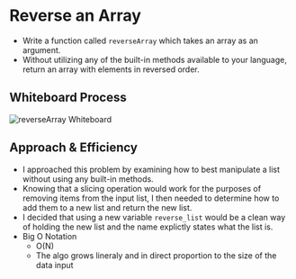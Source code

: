 # Reverse an Array

* Write a function called `reverseArray` which takes an array as an argument.
* Without utilizing any of the built-in methods available to your language, return an array with elements in reversed order.

## Whiteboard Process

![reverseArray Whiteboard](../img/reverseArray_whiteboard.png)

## Approach & Efficiency

* I approached this problem by examining how to best manipulate a list without using any built-in methods.
* Knowing that a slicing operation would work for the purposes of removing items from the input list, I then needed to determine how to add them to a new list and return the new list.
* I decided that using a new variable `reverse_list` would be a clean way of holding the new list and the name explictly states what the list is.
* Big O Notation
  * O(N)
  * The algo grows lineraly and in direct proportion to the size of the data input
